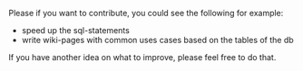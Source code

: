 Please if you want to contribute, you could see the following for example:

 * speed up the sql-statements
 * write wiki-pages with common uses cases based on the tables of the db
 
If you have another idea on what to improve, please feel free to do that.

